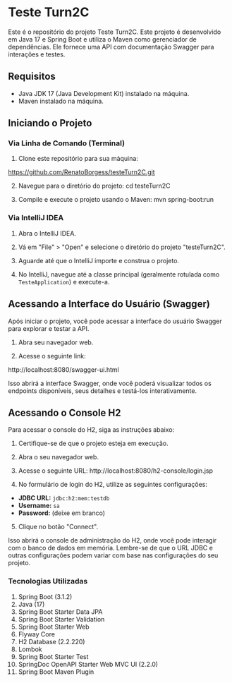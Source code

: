 # Teste Turn2C

Este é o repositório do projeto Teste Turn2C. Este projeto é desenvolvido em Java 17 e Spring Boot e utiliza o Maven como gerenciador de dependências. Ele fornece uma API com documentação Swagger para interações e testes.

## Requisitos

- Java JDK 17 (Java Development Kit) instalado na máquina.
- Maven instalado na máquina.

## Iniciando o Projeto

### Via Linha de Comando (Terminal)

1. Clone este repositório para sua máquina:

https://github.com/RenatoBorgess/testeTurn2C.git


2. Navegue para o diretório do projeto:
    cd testeTurn2C

3. Compile e execute o projeto usando o Maven:
   mvn spring-boot:run


### Via IntelliJ IDEA

1. Abra o IntelliJ IDEA.

2. Vá em "File" > "Open" e selecione o diretório do projeto "testeTurn2C".

3. Aguarde até que o IntelliJ importe e construa o projeto.

4. No IntelliJ, navegue até a classe principal (geralmente rotulada como `TesteApplication`) e execute-a.

## Acessando a Interface do Usuário (Swagger)

Após iniciar o projeto, você pode acessar a interface do usuário Swagger para explorar e testar a API.

1. Abra seu navegador web.

2. Acesse o seguinte link:

http://localhost:8080/swagger-ui.html


Isso abrirá a interface Swagger, onde você poderá visualizar todos os endpoints disponíveis, seus detalhes e testá-los interativamente.

## Acessando o Console H2

Para acessar o console do H2, siga as instruções abaixo:

1. Certifique-se de que o projeto esteja em execução.

2. Abra o seu navegador web.

3. Acesse o seguinte URL:
   http://localhost:8080/h2-console/login.jsp

4. No formulário de login do H2, utilize as seguintes configurações:
- **JDBC URL:** `jdbc:h2:mem:testdb` 
- **Username:** `sa`
- **Password:** (deixe em branco)

5. Clique no botão "Connect".

Isso abrirá o console de administração do H2, onde você pode interagir com o banco de dados em memória. Lembre-se de que o URL JDBC e outras configurações podem variar com base nas configurações do seu projeto.


### Tecnologias Utilizadas
1. Spring Boot (3.1.2)
2. Java (17)
3. Spring Boot Starter Data JPA
4. Spring Boot Starter Validation
5. Spring Boot Starter Web
6. Flyway Core
7. H2 Database (2.2.220)
8. Lombok
9. Spring Boot Starter Test
10. SpringDoc OpenAPI Starter Web MVC UI (2.2.0)
11. Spring Boot Maven Plugin